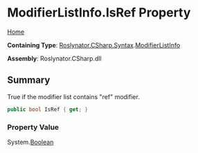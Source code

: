 # ModifierListInfo\.IsRef Property

[Home](../../../../../README.md)

**Containing Type**: [Roslynator.CSharp.Syntax](../../README.md)\.[ModifierListInfo](../README.md)

**Assembly**: Roslynator\.CSharp\.dll

## Summary

True if the modifier list contains "ref" modifier\.

```csharp
public bool IsRef { get; }
```

### Property Value

System\.[Boolean](https://docs.microsoft.com/en-us/dotnet/api/system.boolean)

